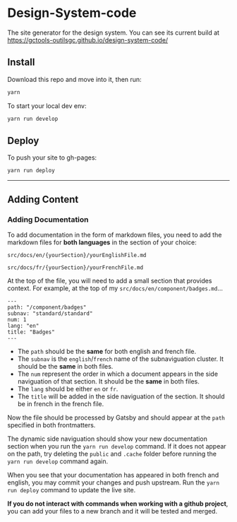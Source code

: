 # Design-System-code

The site generator for the design system. You can see its current build at  
 <a href="https://gctools-outilsgc.github.io/design-system-code/"> https://gctools-outilsgc.github.io/design-system-code/ </a>

## Install

Download this repo and move into it, then run:
```sh
yarn
```

To start your local dev env:
```sh
yarn run develop
```
## Deploy

To push your site to gh-pages:
```sh
yarn run deploy  
```
---
## Adding Content

### Adding Documentation

To add documentation in the form of markdown files, you need to add the markdown files for **both languages** in the section of your choice:  
```
src/docs/en/{yourSection}/yourEnglishFile.md   

src/docs/fr/{yourSection}/yourFrenchFile.md   
```
At the top of the file, you will need to add a small section that provides context. For example, at the top of my `src/docs/en/component/badges.md`...
```
---
path: "/component/badges"
subnav: "standard/standard"
num: 1
lang: "en"
title: "Badges"
---
```
- The `path` should be the **same** for both english and french file.
- The `subnav` is the `english`/`french` name of the subnaviguation cluster. It should be the **same** in both files.
- The `num` represent the order in which a document appears in the side naviguation of that section. It should be the **same** in both files.
- The `lang` should be either `en` or `fr`. 
- The `title` will be added in the side naviguation of the section. It should be in french in the french file.

Now the file should be processed by Gatsby and should appear at the `path` specified in both frontmatters.  

The dynamic side naviguation should show your new documentation section when you run the `yarn run develop` command. If it does not appear on the path, try deleting the `public` and `.cache` folder before running the `yarn run develop` command again.

When you see that your documentation has appeared in both french and english, you may commit your changes and push upstream. Run the `yarn run deploy` command to update the live site.

**If you do not interact with commands when working with a github project**, you can add your files to a new branch and it will be tested and merged. 
